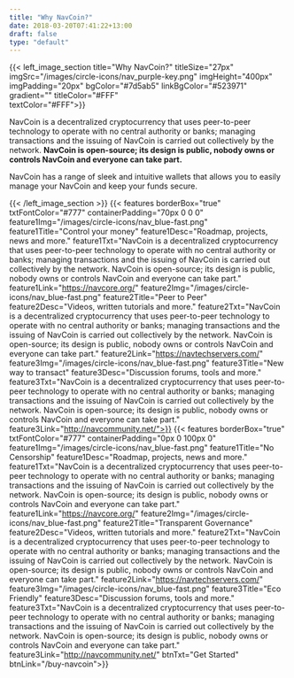 ```yaml
---
title: "Why NavCoin?"
date: 2018-03-20T07:41:22+13:00
draft: false
type: "default"
---
```

{{< left_image_section
    title="Why NavCoin?"
    titleSize="27px"
    imgSrc="/images/circle-icons/nav_purple-key.png"
    imgHeight="400px"
    imgPadding="20px"
    bgColor="#7d5ab5"
    linkBgColor="#523971"
    gradient=""
    titleColor="#FFF"     
    textColor="#FFF">}}
    <p>NavCoin is a decentralized cryptocurrency that uses peer-to-peer technology to operate with no central authority or banks; managing transactions and the issuing of NavCoin is carried out collectively by the network. <b>NavCoin is open-source; its design is public, nobody owns or controls NavCoin and everyone can take part.</b></p>
    <p>NavCoin has a range of sleek and intuitive wallets that allows you to easily manage your NavCoin and keep your funds secure.</p>
{{< /left_image_section >}}
{{< features
borderBox="true"
txtFontColor="#777"
containerPadding="70px 0 0 0"
feature1Img="/images/circle-icons/nav_blue-fast.png"
feature1Title="Control your money"
feature1Desc="Roadmap, projects, news and more."
feature1Txt="NavCoin is a decentralized cryptocurrency that uses peer-to-peer technology to operate with no central authority or banks; managing transactions and the issuing of NavCoin is carried out collectively by the network. NavCoin is open-source; its design is public, nobody owns or controls NavCoin and everyone can take part."
feature1Link="https://navcore.org/"
feature2Img="/images/circle-icons/nav_blue-fast.png"
feature2Title="Peer to Peer"
feature2Desc="Videos, written tutorials and more."
feature2Txt="NavCoin is a decentralized cryptocurrency that uses peer-to-peer technology to operate with no central authority or banks; managing transactions and the issuing of NavCoin is carried out collectively by the network. NavCoin is open-source; its design is public, nobody owns or controls NavCoin and everyone can take part."
feature2Link="https://navtechservers.com/"
feature3Img="/images/circle-icons/nav_blue-fast.png"
feature3Title="New way to transact"
feature3Desc="Discussion forums, tools and more."
feature3Txt="NavCoin is a decentralized cryptocurrency that uses peer-to-peer technology to operate with no central authority or banks; managing transactions and the issuing of NavCoin is carried out collectively by the network. NavCoin is open-source; its design is public, nobody owns or controls NavCoin and everyone can take part."
feature3Link="http://navcommunity.net/">}}
{{< features
borderBox="true"
txtFontColor="#777"
containerPadding="0px 0 100px 0"
feature1Img="/images/circle-icons/nav_blue-fast.png"
feature1Title="No Censorship"
feature1Desc="Roadmap, projects, news and more."
feature1Txt="NavCoin is a decentralized cryptocurrency that uses peer-to-peer technology to operate with no central authority or banks; managing transactions and the issuing of NavCoin is carried out collectively by the network. NavCoin is open-source; its design is public, nobody owns or controls NavCoin and everyone can take part."
feature1Link="https://navcore.org/"
feature2Img="/images/circle-icons/nav_blue-fast.png"
feature2Title="Transparent Governance"
feature2Desc="Videos, written tutorials and more."
feature2Txt="NavCoin is a decentralized cryptocurrency that uses peer-to-peer technology to operate with no central authority or banks; managing transactions and the issuing of NavCoin is carried out collectively by the network. NavCoin is open-source; its design is public, nobody owns or controls NavCoin and everyone can take part."
feature2Link="https://navtechservers.com/"
feature3Img="/images/circle-icons/nav_blue-fast.png"
feature3Title="Eco Friendly"
feature3Desc="Discussion forums, tools and more."
feature3Txt="NavCoin is a decentralized cryptocurrency that uses peer-to-peer technology to operate with no central authority or banks; managing transactions and the issuing of NavCoin is carried out collectively by the network. NavCoin is open-source; its design is public, nobody owns or controls NavCoin and everyone can take part."
feature3Link="http://navcommunity.net/"
btnTxt="Get Started"
btnLink="/buy-navcoin">}}
